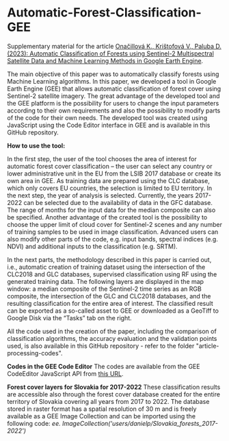 # Automatic-Forest-Classification-GEE
Supplementary material for the article [Onačillová K., Krištofová V., Paluba D. (2023): Automatic Classification of Forests using Sentinel-2 Multispectral Satellite Data and Machine Learning Methods in Google Earth Engine](http://www.actageographica.sk/stiahnutie/67_2_01_Onacilova_Kristofova_Paluba.pdf).

The main objective of this paper was to automatically classify forests using Machine Learning algorithms. In this paper, we developed a tool in Google Earth Engine (GEE) that allows automatic classification of forest cover using Sentinel-2 satellite imagery. The great advantage of the developed tool and the GEE platform is the possibility for users to change the input parameters according to their own requirements and also the possibility to modify parts of the code for their own needs. The developed tool was created using JavaScript using the Code Editor interface in GEE and is available in this GitHub repository.

**How to use the tool:**

In the first step, the user of the tool chooses the area of interest for automatic forest cover classification – the user can select any country or lower administrative unit in the EU from the LSIB 2017 database or create its own area in GEE. As training data are prepared using the CLC database, which only covers EU countries, the selection is limited to EU territory. In the next step, the year of analysis is selected. Currently, the years 2017-2022 can be selected due to the availability of data in the GFC database. The range of months for the input data for the median composite can also be specified. Another advantage of the created tool is the possibility to choose the upper limit of cloud cover for Sentinel-2 scenes and any number of training samples to be used in image classification. Advanced users can also modify other parts of the code, e.g. input bands, spectral indices (e.g. NDVI) and additional inputs to the classification (e.g. SRTM).

In the next parts, the methodology described in this paper is carried out, i.e., automatic creation of training dataset using the intersection of the CLC2018 and GLC databases, supervised classification using RF using the generated training data. The following layers are displayed in the map window: a median composite of the Sentinel-2 time series as an RGB composite, the intersection of the GLC and CLC2018 databases, and the resulting classification for the entire area of interest. The classified result can be exported as a so-called asset to GEE or downloaded as a GeoTiff to Google Disk via the “Tasksˮ tab on the right. 

All the code used in the creation of the paper, including the comparison of classification algorithms, the accuracy evaluation and the validation points used, is also available in this GitHub repository - refer to the folder "article-processing-codes".

**Codes in the GEE Code Editor**
The codes are available from the GEE CodeEditor JavaScript API from [this URL](https://code.earthengine.google.com/c2f07a9161037480b5fbf8f11a6acaf).

**Forest cover layers for Slovakia for 2017-2022**
These classification results are accessible also through the forest cover database created for the entire territory of Slovakia covering all years from 2017 to 2022. The database stored in raster format has a spatial resolution of 30 m and is freely available as a GEE Image Collection and can be imported using the following code:
_ee. ImageCollection('users/danielp/Slovakia_forests_2017-2022')_
